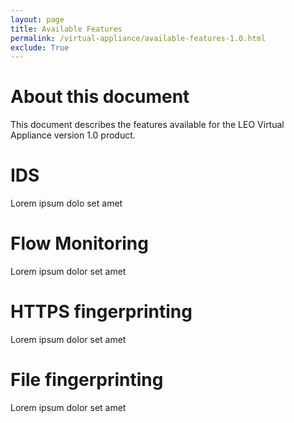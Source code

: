 ```yaml
---
layout: page
title: Available Features
permalink: /virtual-appliance/available-features-1.0.html
exclude: True
---
```


# About this document
This document describes the features available for the LEO Virtual Appliance version 1.0 product.

# IDS
Lorem ipsum dolo set amet

# Flow Monitoring
Lorem ipsum dolor set amet

# HTTPS fingerprinting
Lorem ipsum dolor set amet

# File fingerprinting
Lorem ipsum dolor set amet

